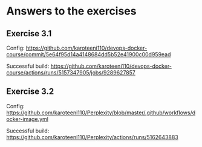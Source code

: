 # Answers to the exercises

## Exercise 3.1

Config: https://github.com/karoteeni110/devops-docker-course/commit/5e64f95d14a4148684dd5b52e41900c00d959ead

Successful build: https://github.com/karoteeni110/devops-docker-course/actions/runs/5157347905/jobs/9289627857

## Exercise 3.2

Config: https://github.com/karoteeni110/Perplexity/blob/master/.github/workflows/docker-image.yml

Successful build: https://github.com/karoteeni110/Perplexity/actions/runs/5162643883
